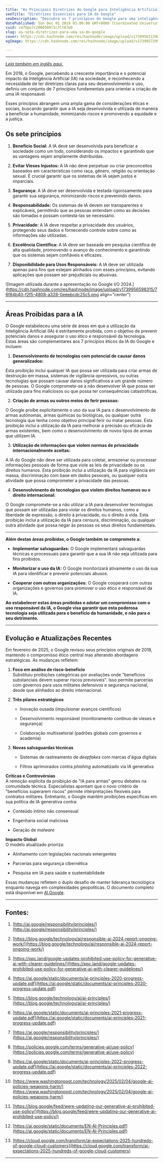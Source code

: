 ```yaml
---
title: "As Principais Diretrizes do Google para Inteligência Artificial"
seoTitle: "Diretrizes Essenciais para IA do Google"
seoDescription: "Descubra os 7 princípios do Google para uma inteligência artificial ética e responsável, promovendo benefícios sociais, equidade e segurança"
datePublished: Sun Dec 01 2024 03:00:00 GMT+0000 (Coordinated Universal Time)
cuid: cm7bpo7c2000509l5c3lt67w0
slug: as-sete-diretrizes-para-uma-ia-do-google
cover: https://cdn.hashnode.com/res/hashnode/image/upload/v1739956213903/2c6beeb5-c0bc-44ac-bd8f-5f60367790c6.jpeg
ogImage: https://cdn.hashnode.com/res/hashnode/image/upload/v1739957295845/83893bd7-e41e-4dee-afbf-a7b689679a6c.jpeg

---
```


---

[*Leia também em inglês aqui.*](https://gustavosantosio.com/key-guidelines-from-google-on-artificial-intelligence-explained)

Em 2018, o Google, percebendo a crescente importância e o potencial impacto da Inteligência Artificial (IA) na sociedade, e reconhecendo a necessidade de ter diretrizes claras para seu desenvolvimento e uso, definiu um conjunto de 7 princípios fundamentais para orientar a criação de uma IA responsável.

Esses princípios abrangem uma ampla gama de considerações éticas e sociais, buscando garantir que a IA seja desenvolvida e utilizada de maneira a beneficiar a humanidade, minimizando riscos e promovendo a equidade e a justiça.

## Os sete princípios

1. **Benefício Social:** A IA deve ser desenvolvida para beneficiar a sociedade como um todo, considerando os impactos e garantindo que as vantagens sejam amplamente distribuídas.
    
2. **Evitar Vieses Injustos:** A IA não deve perpetuar ou criar preconceitos baseados em características como raça, gênero, religião ou orientação sexual. É crucial garantir que os sistemas de IA sejam justos e imparciais.
    
3. **Segurança:** A IA deve ser desenvolvida e testada rigorosamente para garantir sua segurança, minimizando riscos e prevenindo danos.
    
4. **Responsabilidade:** Os sistemas de IA devem ser transparentes e explicáveis, permitindo que as pessoas entendam como as decisões são tomadas e possam contestá-las se necessário.
    
5. **Privacidade:** A IA deve respeitar a privacidade dos usuários, protegendo seus dados e fornecendo controle sobre como as informações são utilizadas.
    
6. **Excelência Científica:** A IA deve ser baseada em pesquisa científica de alta qualidade, promovendo o avanço do conhecimento e garantindo que os sistemas sejam confiáveis e eficazes.
    
7. **Disponibilidade para Usos Responsáveis:** A IA deve ser utilizada apenas para fins que estejam alinhados com esses princípios, evitando aplicações que possam ser prejudiciais ou abusivas.
    

![Imagem utilizada durante a apresentação no Google I/O 2024.](https://cdn.hashnode.com/res/hashnode/image/upload/v1739956598315/76f84b40-f2f5-4808-a328-0eeebcdc25c5.png align="center")

---

## **Áreas Proibidas para a IA**

O Google estabeleceu uma série de áreas em que a utilização da Inteligência Artificial (IA) é estritamente proibida, com o objetivo de prevenir potenciais danos e assegurar o uso ético e responsável da tecnologia. Estas áreas são complementares aos 7 princípios éticos da IA do Google e incluem:

1. **Desenvolvimento de tecnologias com potencial de causar danos generalizados:**
    

Esta proibição inclui qualquer IA que possa ser utilizada para criar armas de destruição em massa, sistemas de vigilância opressivos, ou outras tecnologias que possam causar danos significativos a um grande número de pessoas. O Google compromete-se a não desenvolver IA que possa ser utilizada para fins maliciosos ou que possa ter consequências catastróficas.

2. **Criação de armas ou outros meios de ferir pessoas:**
    

O Google proíbe explicitamente o uso da sua IA para o desenvolvimento de armas autónomas, armas químicas ou biológicas, ou qualquer outra tecnologia que tenha como objetivo principal ferir ou matar pessoas. Esta proibição inclui a utilização da IA para melhorar a precisão ou eficácia de armas existentes, bem como o desenvolvimento de novos tipos de armas que utilizem IA.

3. **Utilização de informações que violem normas de privacidade internacionalmente aceitas:**
    

A IA do Google não deve ser utilizada para coletar, armazenar ou processar informações pessoais de forma que viole as leis de privacidade ou os direitos humanos. Esta proibição inclui a utilização da IA para vigilância em massa, discriminação com base em dados pessoais, ou qualquer outra atividade que possa comprometer a privacidade das pessoas.

4. **Desenvolvimento de tecnologias que violem direitos humanos ou o direito internacional:**
    

O Google compromete-se a não utilizar a IA para desenvolver tecnologias que possam ser utilizadas para violar os direitos humanos, como a liberdade de expressão, o direito à privacidade, ou o direito à vida. Esta proibição inclui a utilização da IA para censura, discriminação, ou qualquer outra atividade que possa negar às pessoas os seus direitos fundamentais.

---

**Além destas áreas proibidas, o Google também se compromete a:**

* **Implementar salvaguardas:** O Google implementará salvaguardas técnicas e processuais para garantir que a sua IA não seja utilizada para fins proibidos.
    
* **Monitorizar o uso da IA:** O Google monitorizará ativamente o uso da sua IA para identificar e prevenir potenciais abusos.
    
* **Cooperar com outras organizações:** O Google cooperará com outras organizações e governos para promover o uso ético e responsável da IA.
    

**Ao estabelecer estas áreas proibidas e adotar um compromisso com o uso responsável da IA, o Google visa garantir que esta poderosa tecnologia seja utilizada para o benefício da humanidade, e não para o seu detrimento.**

---

## **Evolução e Atualizações Recentes**

Em fevereiro de 2025, o Google revisou seus princípios originais de 2018, mantendo o compromisso ético central mas alterando abordagens estratégicas. As mudanças refletem:

1. **Foco em análise de risco-benefício**  
    Substituiu proibições categóricas por avaliações onde "benefícios substanciais devem superar riscos previsíveis". Isso permite parcerias com governos para usos militares defensivos e segurança nacional, desde que alinhados ao direito internacional.
    
2. **Três pilares estratégicos**
    
    * Inovação ousada (impulsionar avanços científicos)
        
    * Desenvolvimento responsável (monitoramento contínuo de vieses e segurança)
        
    * Colaboração multissetorial (padrões globais com governos e academia)
        
3. **Novas salvaguardas técnicas**
    
    * Sistemas de rastreamento de *deepfakes* com marcas d'água digitais
        
    * Filtros aprimorados contra *phishing* automatizado via IA generativa
        

**Críticas e Controvérsias**  
A remoção explícita da proibição de "IA para armas" gerou debates na comunidade técnica. Especialistas apontam que o novo critério de "benefícios superarem riscos" permite interpretações flexíveis para contratos militares. Entretanto, o Google mantém proibições específicas em sua política de IA generativa contra:

* Conteúdo íntimo não consensual
    
* Engenharia social maliciosa
    
* Geração de *malware*
    

**Impacto Global**  
O modelo atualizado prioriza:

* Alinhamento com legislações nacionais emergentes
    
* Parcerias para segurança cibernética
    
* Pesquisa em IA para saúde e sustentabilidade
    

Essas mudanças refletem o duplo desafio de manter liderança tecnológica enquanto navega em complexidades geopolíticas. O documento completo está disponível em [AI.Google](http://ai.google/responsibility/principles/).

---

## Fontes:

1. [http://ai.google/responsibility/principles/](http://ai.google/responsibility/principles/)
    
2. [https://blog.google/technology/ai/responsible-ai-2024-report-ongoing-work/](https://blog.google/technology/ai/responsible-ai-2024-report-ongoing-work/)
    
3. [https://ppc.land/google-updates-prohibited-use-policy-for-generative-ai-with-clearer-guidelines/](https://ppc.land/google-updates-prohibited-use-policy-for-generative-ai-with-clearer-guidelines/)
    
4. [https://ai.google/static/documents/ai-principles-2020-progress-update.pdf](https://ai.google/static/documents/ai-principles-2020-progress-update.pdf)
    
5. [https://blog.google/technology/ai/ai-principles/](https://blog.google/technology/ai/ai-principles/)
    
6. [https://ai.google/static/documents/ai-principles-2021-progress-update.pdf](https://ai.google/static/documents/ai-principles-2021-progress-update.pdf)
    
7. [https://ai.google/responsibility/principles/](https://ai.google/responsibility/principles/)
    
8. [https://policies.google.com/terms/generative-ai/use-policy](https://policies.google.com/terms/generative-ai/use-policy)
    
9. [https://ai.google/static/documents/ai-principles-2022-progress-update.pdf](https://ai.google/static/documents/ai-principles-2022-progress-update.pdf)
    
10. [https://www.washingtonpost.com/technology/2025/02/04/google-ai-policies-weapons-harm/](https://www.washingtonpost.com/technology/2025/02/04/google-ai-policies-weapons-harm/)
    
11. [https://blog.google/feed/were-updating-our-generative-ai-prohibited-use-policy/](https://blog.google/feed/were-updating-our-generative-ai-prohibited-use-policy/)
    
12. [https://ai.google/static/documents/EN-AI-Principles.pdf](https://ai.google/static/documents/EN-AI-Principles.pdf)
    
13. [https://cloud.google.com/transform/ai-expectations-2025-hundreds-of-google-cloud-customers](https://cloud.google.com/transform/ai-expectations-2025-hundreds-of-google-cloud-customers)
    

---